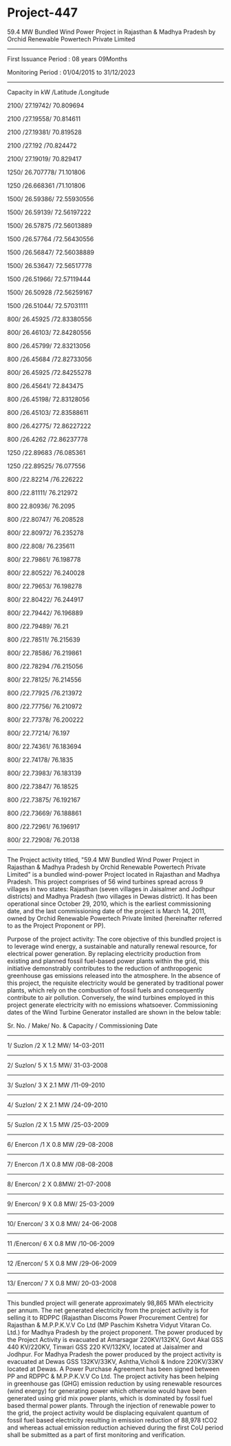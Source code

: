 # Project-447
 59.4 MW Bundled Wind Power Project in Rajasthan &amp; Madhya Pradesh by Orchid Renewable Powertech Private Limited 
 _____________
First Issuance Period : 08 years 09Months

Monitoring Period : 01/04/2015 to 31/12/2023
__________________
Capacity in kW /Latitude /Longitude

2100/ 27.19742/ 70.809694

2100 /27.19558/ 70.814611

2100 /27.19381/ 70.819528

2100 /27.192 /70.824472

2100/ 27.19019/ 70.829417

1250/ 26.707778/ 71.101806

1250 /26.668361 /71.101806

1500/ 26.59386/ 72.55930556

1500/ 26.59139/ 72.56197222

1500/ 26.57875 /72.56013889

1500 /26.57764 /72.56430556

1500 /26.56847/ 72.56038889

1500/ 26.53647/ 72.56517778

1500 /26.51966/ 72.57119444

1500/ 26.50928 /72.56259167

1500 /26.51044/ 72.57031111

800/ 26.45925 /72.83380556

800/ 26.46103/ 72.84280556

800 /26.45799/ 72.83213056

800 /26.45684 /72.82733056

800/ 26.45925 /72.84255278

800 /26.45641/ 72.843475

800 /26.45198/ 72.83128056

800 /26.45103/ 72.83588611

800 /26.42775/ 72.86227222

800 /26.4262 /72.86237778

1250 /22.89683 /76.085361

1250 /22.89525/ 76.077556

800 /22.82214 /76.226222

800 /22.81111/ 76.212972

800 22.80936/ 76.2095

800 /22.80747/ 76.208528

800/ 22.80972/ 76.235278

800 /22.808/ 76.235611

800/ 22.79861/ 76.198778

800/ 22.80522/ 76.240028

800/ 22.79653/ 76.198278

800/ 22.80422/ 76.244917

800/ 22.79442/ 76.196889

800 /22.79489/ 76.21

800 /22.78511/ 76.215639

800/ 22.78586/ 76.219861

800 /22.78294 /76.215056

800/ 22.78125/ 76.214556

800 /22.77925 /76.213972

800 /22.77756/ 76.210972

800/ 22.77378/ 76.200222

800/ 22.77214/ 76.197

800/ 22.74361/ 76.183694

800/ 22.74178/ 76.1835

800/ 22.73983/ 76.183139

800 /22.73847/ 76.18525

800 /22.73875/ 76.192167

800 /22.73669/ 76.188861

800 /22.72961/ 76.196917

800/ 22.72908/ 76.20138
_________________

The Project activity titled, "59.4 MW Bundled Wind Power Project in Rajasthan & Madhya Pradesh by Orchid
Renewable Powertech Private Limited" is a bundled wind-power Project located in Rajasthan and Madhya
Pradesh. This project comprises of 56 wind turbines spread across 9 villages in two states: Rajasthan (seven
villages in Jaisalmer and Jodhpur districts) and Madhya Pradesh (two villages in Dewas district).
It has been operational since October 29, 2010, which is the earliest commissioning date, and the last
commissioning date of the project is March 14, 2011, owned by Orchid Renewable Powertech Private limited
(hereinafter referred to as the Project Proponent or PP).

Purpose of the project activity:
The core objective of this bundled project is to leverage wind energy, a sustainable and naturally renewal
resource, for electrical power generation. By replacing electricity production from existing and planned fossil
fuel-based power plants within the grid, this initiative demonstrably contributes to the reduction of
anthropogenic greenhouse gas emissions released into the atmosphere. In the absence of this project, the
requisite electricity would be generated by traditional power plants, which rely on the combustion of fossil
fuels and consequently contribute to air pollution. Conversely, the wind turbines employed in this project
generate electricity with no emissions whatsoever. Commissioning dates of the Wind Turbine Generator
installed are shown in the below table:

Sr. No. / Make/ No. & Capacity / Commissioning Date
________________
1/ Suzlon /2 X 1.2 MW/ 14-03-2011
_____________
2/ Suzlon/ 5 X 1.5 MW/ 31-03-2008
______________
3/ Suzlon/ 3 X 2.1 MW /11-09-2010
________________
4/ Suzlon/ 2 X 2.1 MW /24-09-2010
_______________
5/ Suzlon /2 X 1.5 MW /25-03-2009
___________
6/ Enercon /1 X 0.8 MW /29-08-2008
___________
7/ Enercon /1 X 0.8 MW /08-08-2008
______________
8/ Enercon/ 2 X 0.8MW/ 21-07-2008
____________
9/ Enercon/ 9 X 0.8 MW/ 25-03-2009
____________
10/ Enercon/ 3 X 0.8 MW/ 24-06-2008
____________
11 /Enercon/ 6 X 0.8 MW /10-06-2009
____________
12 /Enercon/ 5 X 0.8 MW /29-06-2009
_____________
13/ Enercon/ 7 X 0.8 MW/ 20-03-2008
_____________________



This bundled project will generate approximately 98,865 MWh electricity per annum. The net generated
electricity from the project activity is for selling it to RDPPC (Rajasthan Discoms Power Procurement Centre)
for Rajasthan & M.P.P.K.V.V Co Ltd (MP Paschim Kshetra Vidyut Vitaran Co. Ltd.) for Madhya Pradesh by
the project proponent. The power produced by the Project Activity is evacuated at Amarsagar 220KV/132KV,
Govt Akal GSS 440 KV/220KV, Tinwari GSS 220 KV/132KV, located at Jaisalmer and Jodhpur. For Madhya
Pradesh the power produced by the project activity is evacuated at Dewas GSS 132KV/33KV, Ashtha,Vicholi
& Indore 220KV/33KV located at Dewas. A Power Purchase Agreement has been signed between PP and
RDPPC & M.P.P.K.V.V Co Ltd. The project activity has been helping in greenhouse gas (GHG) emission
reduction by using renewable resources (wind energy) for generating power which otherwise would have been
generated using grid mix power plants, which is dominated by fossil fuel based thermal power plants. Through
the injection of renewable power to the grid, the project activity would be displacing equivalent quantum of
fossil fuel based electricity resulting in emission reduction of 88,978 tCO2 and whereas actual emission
reduction achieved during the first CoU period shall be submitted as a part of first monitoring and verification. 

